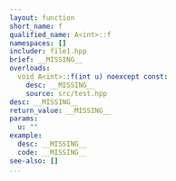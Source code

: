 ```yaml
---
layout: function
short_name: f
qualified_name: A<int>::f
namespaces: []
includer: file1.hpp
brief: __MISSING__
overloads:
  void A<int>::f(int u) noexcept const:
    desc: __MISSING__
    source: src/test.hpp
desc: __MISSING__
return_value: __MISSING__
params:
  u: ""
example:
  desc: __MISSING__
  code: __MISSING__
see-also: []
...
```

